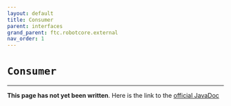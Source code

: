 ```yaml
---
layout: default
title: Consumer
parent: interfaces
grand_parent: ftc.robotcore.external
nav_order: 1
---
```

# `Consumer`
---
**This page has not yet been written**. Here is the link to the [official JavaDoc](https://ftctechnh.github.io/ftc_app/doc/javadoc/org/firstinspires/ftc/robotcore/external/Consumer.html)
        